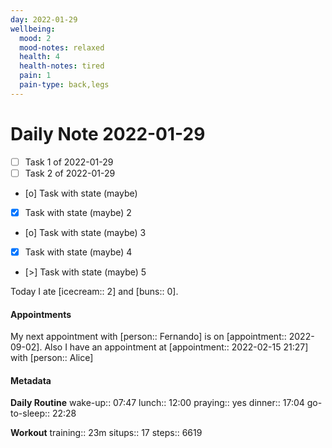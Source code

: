 ```yaml
---
day: 2022-01-29
wellbeing:
  mood: 2
  mood-notes: relaxed
  health: 4
  health-notes: tired
  pain: 1
  pain-type: back,legs
---
```


# Daily Note 2022-01-29

- [ ] Task 1 of 2022-01-29
- [ ] Task 2 of 2022-01-29
- [o] Task with state (maybe)
- [x] Task with state (maybe) 2
- [o] Task with state (maybe) 3
- [x] Task with state (maybe) 4
- [>] Task with state (maybe) 5

Today I ate [icecream:: 2] and [buns:: 0].

#### Appointments
My next appointment with [person:: Fernando] is on [appointment:: 2022-09-02].
Also I have an appointment at [appointment:: 2022-02-15 21:27] with [person:: Alice]

#### Metadata

**Daily Routine**
wake-up:: 07:47
lunch:: 12:00
praying:: yes
dinner:: 17:04
go-to-sleep:: 22:28

**Workout**
training:: 23m
situps:: 17
steps:: 6619
